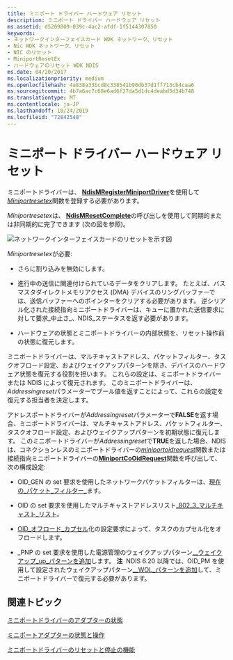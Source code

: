 ```yaml
---
title: ミニポート ドライバー ハードウェア リセット
description: ミニポート ドライバー ハードウェア リセット
ms.assetid: d5209809-039c-4ac2-afdf-1f5144307850
keywords:
- ネットワークインターフェイスカード WDK ネットワーク、リセット
- Nic WDK ネットワーク、リセット
- NIC のリセット
- MiniportResetEx
- ハードウェアのリセット WDK NDIS
ms.date: 04/20/2017
ms.localizationpriority: medium
ms.openlocfilehash: 4a838a33bcd8c338541b90db37d1ff713cb4caa6
ms.sourcegitcommit: 4b7a6ac7c68e6ad6f27da5d1dc4deabd5d34b748
ms.translationtype: MT
ms.contentlocale: ja-JP
ms.lasthandoff: 10/24/2019
ms.locfileid: "72842548"
---
```

# <a name="miniport-driver-hardware-reset"></a>ミニポート ドライバー ハードウェア リセット





ミニポートドライバーは、 [**NdisMRegisterMiniportDriver**](https://docs.microsoft.com/windows-hardware/drivers/ddi/ndis/nf-ndis-ndismregisterminiportdriver)を使用して[*Miniportresetex*](https://docs.microsoft.com/windows-hardware/drivers/ddi/ndis/nc-ndis-miniport_reset)関数を登録する必要があります。

*Miniportresetex*は、 [**NdisMResetComplete**](https://docs.microsoft.com/windows-hardware/drivers/ddi/ndis/nf-ndis-ndismresetcomplete)の呼び出しを使用して同期的または非同期的に完了できます (次の図を参照)。

![ネットワークインターフェイスカードのリセットを示す図](images/207-09.png)

*Miniportresetex*が必要:

-   さらに割り込みを無効にします。

-   進行中の送信に関連付けられているデータをクリアします。 たとえば、バスマスタダイレクトメモリアクセス (DMA) デバイスのリングバッファーでは、送信バッファーへのポインターをクリアする必要があります。 逆シリアル化された接続指向ミニポートドライバーは、キューに置かれた送信要求に対して要求\_中止さ\_、NDIS\_ステータスを返す必要があります。

-   ハードウェアの状態とミニポートドライバーの内部状態を、リセット操作前の状態に復元します。

ミニポートドライバーは、マルチキャストアドレス、パケットフィルター、タスクオフロード設定、およびウェイクアップパターンを除き、デバイスのハードウェア状態を復元する役割を担います。 これらの設定は、ミニポートドライバーまたは NDIS によって復元されます。 このミニポートドライバーは、 *Addressingreset*パラメーターでブール値を返すことによって、これらの設定を復元する担当者を決定します。

アドレスポートドライバーが*Addressingreset*パラメーターで**FALSE**を返す場合、ミニポートドライバーは、マルチキャストアドレス、パケットフィルター、タスクオフロード設定、およびウェイクアップパターンを初期状態に復元します。 このミニポートドライバーが*Addressingreset*で**TRUE**を返した場合、NDIS は、コネクションレスのミニポートドライバーの[*miniportoidrequest*](https://docs.microsoft.com/windows-hardware/drivers/ddi/ndis/nc-ndis-miniport_oid_request)関数または接続指向ミニポートドライバーの[**MiniportCoOidRequest**](https://docs.microsoft.com/windows-hardware/drivers/ddi/ndis/nc-ndis-miniport_co_oid_request)関数を呼び出して、次の構成設定:

-   OID\_GEN の set 要求を使用したネットワークパケットフィルターは、[現在の\_パケット\_フィルター\_](https://docs.microsoft.com/windows-hardware/drivers/network/oid-gen-current-packet-filter)ます。

-   OID の set 要求を使用したマルチキャストアドレスリスト[\_802\_3\_マルチキャスト\_リスト](https://docs.microsoft.com/windows-hardware/drivers/network/oid-802-3-multicast-list)。

-   [OID\_オフロード\_カプセル](https://docs.microsoft.com/windows-hardware/drivers/network/oid-offload-encapsulation)化の設定要求によって、タスクのカプセル化をオフロードします。

-   \_PNP の set 要求を使用した電源管理のウェイクアップパターン[\_\_ウェイクアップ\_up\_パターンを追加](https://docs.microsoft.com/windows-hardware/drivers/network/oid-pnp-add-wake-up-pattern)します。
    **注**  NDIS 6.20 以降では、OID\_PM を使用して設定されたウェイクアップパターン[\_\_WOL\_パターンを追加](https://docs.microsoft.com/windows-hardware/drivers/network/oid-pm-add-wol-pattern)して、ミニポートドライバーで復元する必要があります。

     

## <a name="related-topics"></a>関連トピック


[ミニポートドライバーのアダプターの状態](adapter-states-of-a-miniport-driver.md)

[ミニポートアダプターの状態と操作](miniport-adapter-states-and-operations.md)

[ミニポートドライバーのリセットと停止の機能](https://docs.microsoft.com/previous-versions/windows/hardware/network/ff564064(v=vs.85))

 

 






